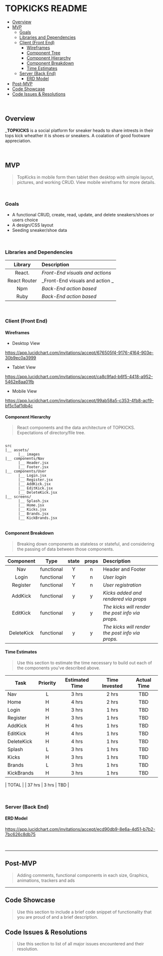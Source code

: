 # TOPKICKS README <!-- omit in toc -->

- [Overview](#overview)
- [MVP](#mvp)
  - [Goals](#goals)
  - [Libraries and Dependencies](#libraries-and-dependencies)
  - [Client (Front End)](#client-front-end)
    - [Wireframes](#wireframes)
    - [Component Tree](#component-tree)
    - [Component Hierarchy](#component-hierarchy)
    - [Component Breakdown](#component-breakdown)
    - [Time Estimates](#time-estimates)
  - [Server (Back End)](#server-back-end)
    - [ERD Model](#erd-model)
- [Post-MVP](#post-mvp)
- [Code Showcase](#code-showcase)
- [Code Issues & Resolutions](#code-issues--resolutions)

<br>

## Overview

_**TOPKICKS** is a social platform for sneaker heads to share intrests in their tops kick wheather it is shoes or sneakers. A coalation of good footware appreciation.


<br>

## MVP


> TopKicks in mobile form then tablet then desktop with simple layout, pictures, and working CRUD.
View mobile wireframs for more details.

<br>

### Goals


- A functional CRUD, create, read, update, and delete sneakers/shoes or users choice
- A design/CSS layout
- Seeding sneaker/shoe data

<br>

### Libraries and Dependencies


|     Library      | Description                                |
| :--------------: | :----------------------------------------- |
|   React.         | _Front-End visuals and actions_ |
|   React Router   | _Front-End visuals and action _ |
|   Npm            | _Back-End action based_  |
|   Ruby           | _Back-End action based_  |


<br>

### Client (Front End)


#### Wireframes


- Desktop View

https://app.lucidchart.com/invitations/accept/676505f4-9176-4164-903e-30b9ec0a3999

- Tablet View

https://app.lucidchart.com/invitations/accept/ca8c9fad-b6f5-4418-a952-5462e8aa01fb

- Mobile View

https://app.lucidchart.com/invitations/accept/99ab58a5-c353-4fb8-acf9-bf5c5af1db4c


#### Component Hierarchy

> React components and the data architecture of TOPKICKS. Expectations of directory/file tree. 

``` structure

src
|__ assets/
      |__ images
|__ components/Nav
      |__ Header.jsx
      |__ Footer.jsx
|__ components/User
      |__ Login.jsx
      |__ Register.jsx
      |__ AddKick.jsx
      |__ EditKick.jsx
      |__ DeleteKick.jsx
|__ screens/
      |__ Splash.jsx
      |__ Home.jsx
      |__ Kicks.jsx
      |__ Brands.jsx
      |__ KickBrands.jsx


```

#### Component Breakdown

> Breaking down components as stateless or stateful, and considering the passing of data between those components.

|  Component   |    Type    | state | props | Description                                                      |
| :----------: | :--------: | :---: | :---: | :--------------------------------------------------------------- |
|    Nav       | functional |   Y   |   n   | Header and Footer               |
|    Login     | functional |   Y   |   n   | _User login_               |
|  Register    | functional |   Y   |   n   | _User registration_        |
|   AddKick    | functional |   y   |   y   | _Kicks added and rendered via props_      |
| EditKick     | functional |   y   |   y   | _The kicks will render the post info via props._                 |
| DeleteKick   | functional |   y   |   y   | _The kicks will render the post info via props._ |

#### Time Estimates

> Use this section to estimate the time necessary to build out each of the components you've described above.

| Task                | Priority | Estimated Time | Time Invested | Actual Time |
| ------------------- | :------: | :------------: | :-----------: | :---------: |
| Nav        |    L     |      3 hrs     |     2 hrs     |    TBD      |
| Home       |    H     |    4 hrs       |     2 hrs     |    TBD      |
| Login      |    H     |     3 hrs      |     1 hrs     |     TBD     |
| Register   |    H     |     3 hrs      |     1 hrs     |     TBD     |
| AddKick    |    H     |     4 hrs      |     1 hrs     |     TBD     |
| EditKick   |    H     |     4 hrs      |     1 hrs     |     TBD     |
| DeleteKick |    H     |     4 hrs      |     1 hrs     |     TBD     |
| Splash     |    L     |     3 hrs      |     1 hrs     |     TBD     |
| Kicks      |    H     |     3 hrs      |     1 hrs     |     TBD     |
| Brands     |    L     |     3 hrs      |     1 hrs     |     TBD     |
| KickBrands |    H     |     3 hrs      |     1 hrs     |     TBD     |

| TOTAL      |          |     37 hrs     |     3 hrs    |     TBD    |


<br>

### Server (Back End)

#### ERD Model

https://app.lucidchart.com/invitations/accept/ecd90db9-8e6a-4d51-b7b2-7bc626c8db75


<br>

***

## Post-MVP

> Adding comments, functional components in each size, Graphics, animations, trackers and ads

***

## Code Showcase

> Use this section to include a brief code snippet of functionality that you are proud of and a brief description.

## Code Issues & Resolutions

> Use this section to list of all major issues encountered and their resolution.
